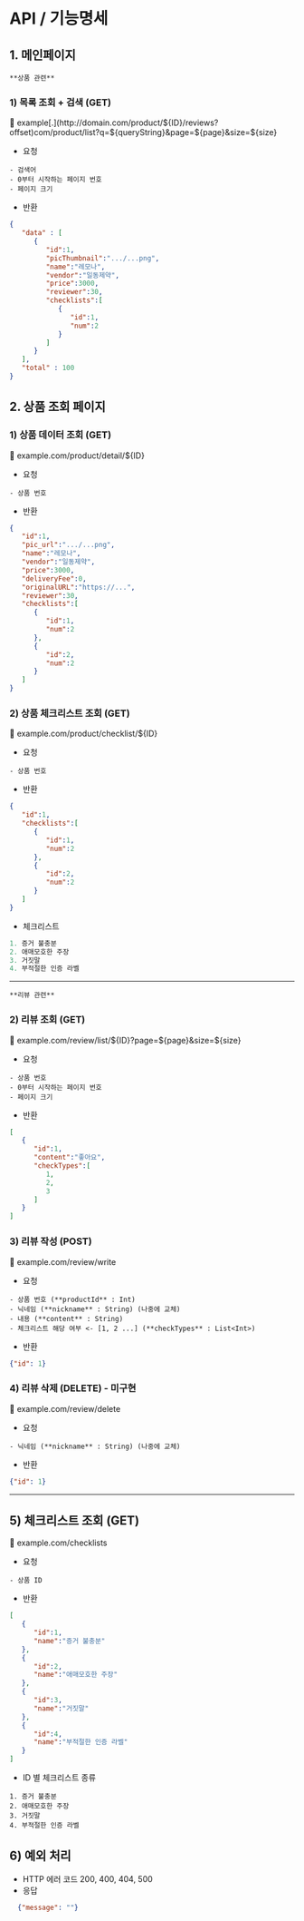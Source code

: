 # API / 기능명세

## 1. 메인페이지

`**상품 관련**`

### 1) 목록 조회 + 검색 (GET)

<aside>
📌 example[.](http://domain.com/product/${ID}/reviews?offset)com/product/list?q=${queryString}&page=${page}&size=${size}

</aside>



- 요청

```
- 검색어
- 0부터 시작하는 페이지 번호
- 페이지 크기
```

- 반환

```json
{
   "data" : [
      {
         "id":1,
         "picThumbnail":".../...png",
         "name":"레모나",
         "vendor":"일동제약",
         "price":3000,
         "reviewer":30,
         "checklists":[
            {
               "id":1,
               "num":2
            }
         ]
      }
   ],
   "total" : 100
}
```

## 2. 상품 조회 페이지

### 1) 상품 데이터 조회 (GET)

<aside>
📌 example.com/product/detail/${ID}

</aside>

- 요청

```
- 상품 번호
```

- 반환

```json
{
   "id":1,
   "pic_url":".../...png",
   "name":"레모나",
   "vendor":"일동제약",
   "price":3000,
   "deliveryFee":0,
   "originalURL":"https://...",
   "reviewer":30,
   "checklists":[
      {
         "id":1,
         "num":2
      },
      {
         "id":2,
         "num":2
      }
   ]
}
```

### 2) 상품 체크리스트 조회 (GET)

<aside>
📌 example.com/product/checklist/${ID}

</aside>

- 요청

```
- 상품 번호
```

- 반환

```json
{
   "id":1,
   "checklists":[
      {
         "id":1,
         "num":2
      },
      {
         "id":2,
         "num":2
      }
   ]
}
```

- 체크리스트

```kotlin
1. 증거 불충분
2. 애매모호한 주장
3. 거짓말
4. 부적절한 인증 라벨
```

---

`**리뷰 관련**`

### 2) 리뷰 조회 (GET)

<aside>
📌 example.com/review/list/${ID}?page=${page}&size=${size}

</aside>

- 요청

```
- 상품 번호
- 0부터 시작하는 페이지 번호
- 페이지 크기
```

- 반환

```json
[
   {
      "id":1,
      "content":"좋아요",
      "checkTypes":[
         1,
         2,
         3
      ]
   }
]
```

### 3) 리뷰 작성 (POST)

<aside>
📌 example.com/review/write

</aside>

- 요청

```
- 상품 번호 (**productId** : Int)
- 닉네임 (**nickname** : String) (나중에 교체)
- 내용 (**content** : String)
- 체크리스트 해당 여부 <- [1, 2 ...] (**checkTypes** : List<Int>)
```

- 반환

```json
{"id": 1}
```

### 4) 리뷰 삭제 (DELETE) - 미구현

<aside>
📌 example.com/review/delete

</aside>

- 요청

```
- 닉네임 (**nickname** : String) (나중에 교체)
```

- 반환

```json
{"id": 1}
```

---

## 5) 체크리스트 조회 (GET)

<aside>
📌 example.com/checklists

</aside>

- 요청

```
- 상품 ID
```

- 반환

```json
[
   {
      "id":1,
      "name":"증거 불충분"
   },
   {
      "id":2,
      "name":"애매모호한 주장"
   },
   {
      "id":3,
      "name":"거짓말"
   },
   {
      "id":4,
      "name":"부적절한 인증 라벨"
   }
]
```

- ID 별 체크리스트 종류

```
1. 증거 불충분
2. 애매모호한 주장
3. 거짓말
4. 부적절한 인증 라벨
```
  
## 6) 예외 처리
  
  
- HTTP 에러 코드 200, 400, 404, 500
- 응답
```json
  {"message": ""}
```
